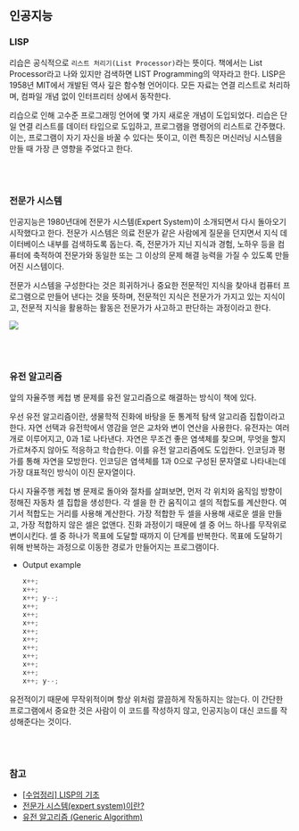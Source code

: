 ## 인공지능

### LISP
리습은 공식적으로 `리스트 처리기(List Processor)`라는 뜻이다. 책에서는 List Processor라고 나와 있지만 검색하면 LIST Programming의 약자라고 한다.
LISP은  1958년 MIT에서 개발된 역사 깊은 함수형 언어이다. 모든 자료는 연결 리스트로 처리하며, 컴파일 개념 없이 인터프리터 상에서 동작한다.

리습으로 인해 고수준 프로그래밍 언어에 몇 가지 새로운 개념이 도입되었다. 리습은 단일 연결 리스트를 데이터 타입으로 도입하고, 프로그램을 명령어의 리스트로 간주했다.
이는, 프로그램이 자기 자신을 바꿀 수 있다는 뜻이고, 이런 특징은 머신러닝 시스템을 만들 때 가장 큰 영향을 주었다고 한다.

<br></br>

### 전문가 시스템
인공지능은 1980년대에 전문가 시스템(Expert System)이 소개되면서 다시 돌아오기 시작했다고 한다. 전문가 시스템은 의료 전문가 같은 사람에게 질문을 던지면서 지식 데이터베이스 내부를 검색하도록 돕는다.
즉, 전문가가 지닌 지식과 경험, 노하우 등을 컴퓨터에 축적하여 전문가와 동일한 또는 그 이상의 문제 해결 능력을 가질 수 있도록 만들어진 시스템이다.

전문가 시스템을 구성한다는 것은 희귀하거나 중요한 전문적인 지식을 찾아내 컴퓨터 프로그램으로 만들어 낸다는 것을 뜻하며, 전문적인 지식은 전문가가 가지고 있는 지식이고, 전문적 지식을 활용하는 활동은 전문가가 사고하고 판단하는 과정이라고 한다.

![](https://mblogthumb-phinf.pstatic.net/MjAxOTA3MTJfNTgg/MDAxNTYyOTE0MDg3NDU1._trAufbifHr-VB9wUbtLkciLgNKD3IzRiCrAqOTpuuwg.kAWSgV_qOTfEuSSRwIA-9Es9ddgr642zCp9iODZ3WSQg.JPEG.futuremain/%EC%A0%84%EB%AC%B8%EA%B0%80_%EC%8B%9C%EC%8A%A4%ED%85%9C_02.JPG?type=w800)

<br></br>

### 유전 알고리즘
앞의 자율주행 케첩 병 문제를 유전 알고리즘으로 해결하는 방식이 책에 있다.

우선 유전 알고리즘이란, 생물학적 진화에 바탕을 둔 통계적 탐색 알고리즘 집합이라고 한다. 자연 선택과 유전학에서 영감을 얻은 교차와 변이 연산을 사용한다.
유전자는 여러 개로 이루어지고, 0과 1로 나타낸다. 자연은 무조건 좋은 염색체를 찾으며, 무엇을 할지 가르쳐주지 않아도 적응하고 학습한다. 이를 유전 알고리즘에도 도입한다. 인코딩과 평가를 통해 자연을 모방한다.
인코딩은 염색체를 1과 0으로 구성된 문자열로 나타내는데 가장 대표적인 방식이 이진 문자열이다.

다시 자율주행 케첩 병 문제로 돌아와 절차를 살펴보면, 먼저 각 위치와 움직임 방향이 정해진 자동차 셀 집합을 생성한다.
각 셀을 한 칸 움직이고 셀의 적합도를 계산한다. 여기서 적합도는 거리를 사용해 계산한다. 가장 적합한 두 셀을 사용해 새로운 셀을 만들고, 가장 적합하지 않은 셀은 없앤다.
진화 과정이기 때문에 셀 중 어느 하나를 무작위로 변이시킨다. 셀 중 하나가 목표에 도달할 때까지 이 단계를 반복한다. 목표에 도달하기 위해 반복하는 과정으로 이동한 경로가 만들어지는 프로그램이다.

- Output example
    ````jsx
    x++;
    x++;
    x++; y--;
    x++;
    x++;
    x++;
    x++;
    x++;
    x++;
    x++;
    x++;
    x++;
    x++; y--;
    ````

유전적이기 때문에 무작위적이며 항상 위처럼 깔끔하게 작동하지는 않는다. 이 간단한 프로그램에서 중요한 것은 사람이 이 코드를 작성하지 않고, 인공지능이 대신 코드를 작성해준다는 것이다.

<br></br>

### 참고
- [[수업정리] LISP의 기초](https://lynlab.co.kr/blog/6)
- [전문가 시스템(expert system)이란?](https://m.blog.naver.com/PostView.naver?isHttpsRedirect=true&blogId=futuremain&logNo=221586252683)
- [유전 알고리즘 (Generic Algorithm)](https://blog.naver.com/jerrypoiu/221281257452)